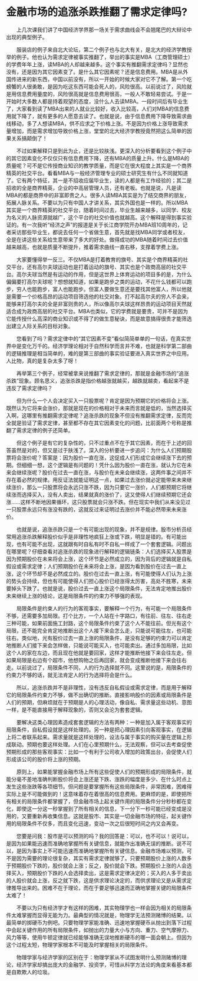# 金融市场的追涨杀跌推翻了需求定律吗?

&emsp;&emsp;上几次课我们讲了中国经济学界那一场关于需求曲线会不会翘尾巴的大辩论中出现的典型例子。

&emsp;&emsp;服装店的例子来自北大论坛，第二个例子也与北大有关，是北大的经济学教授举的例子。他也认为需求定律被事实推翻了，举出的事实是MBA（工商管理硕士）的学费年年上涨，读MBA的人却越来越多。这个事实有推翻需求定律吗？显然也没有，还是因为其它因素变了。是什么其它因素呢？还是信息费用。MBA是从外国传进来的新东西，中国以前没有，所以一开始的时候大家对它不了解。第一个吃螃蟹的人很勇敢，是因为吃这东西可能会死人的，风险很高。以前说过了，风险就是用信息费用量度的，风险很高就是信息费用很高，一般人不敢轻易尝试。于是一开始时大多数人都是持着观望的态度，没什么人去读MBA。一段时间后有毕业生了，大家看到读了MBA出来的人就业比较好，收入比较高，人们对MBA的信息费用就下降了，就有更多的人愿意去读了。也就是说，由于信息费用下降导致需求曲线移动，多了人想读MBA，供不应求之下价格上涨。不是因为价格上涨导致需求量增加，而是需求增加导致价格上涨，堂堂的北大经济学教授竟然把这么简单的因果关系搞颠倒了！

&emsp;&emsp;不过如果解释只是到此为止，还是比较肤浅。更深入的分析要看到这个例子中的其它因素变化不仅仅只有信息费用下降，还有MBA的质量上升。什么是MBA的质量呢？可不是它传授商业知识的教学质量，而是它在很大程度上其实是一个商界精英的社交平台。看看MBA与一般经济管理专业的硕士研究生有什么不同就知道了。它有两个特征，其一是不招收应届毕业生，读的人都是有工作经验的；其二是招收的全是商界精英，企业的中高层管理人员，还有老板。也就是说，凡是读MBA的都是商界中的非富即贵之人。很多人读MBA其实是为了结交商界的朋友，拓展人脉关系。不要以为只有中国人才讲关系，其实外国也是一样的。所以MBA其实是一个商界精英的社交平台，随着时间过去，毕业生越来越多，以同学、校友为名义的人脉资源就越广，这个平台的社交价值也就越高。这个解释是得到事实验证的。有一次我听“经济之声”的报道是关于长江商学院开办MBA班10周年的，记者采访那些毕业生，都说去任何一个省做生意，首先就是找MBA同学或者校友，全是在讲这些关系给生意带来了多大的好处。做得成功的MBA随着时间过去价值越来越高，也就是质量不断提升，推着需求曲线一直右移，支撑着学费上涨。

&emsp;&emsp;大家要懂得举一反三。不仅MBA是打着教育的旗号、其实是个商界精英的社交平台，还有高尔夫球运动也是打着运动的旗号、其实也是个政商高层的社交平台。高尔夫球当然是有运动的作用，但是这世界上体育运动的项目多的是，为什么偏偏要打高尔夫球呢？想想就知道，如果是跑步之类的运动，不花什么钱都可以跑步，穷人也能跑步，富人也能跑步。但富人要做生意还是要找其他富人，所以他就是需要一个价格高昂的运动项目筛选他的社交对象。打不起高尔夫的穷人不会来，能够来打高尔夫的全是非富则贵的人，所以像高尔夫球这样昂贵的运动项目天然就适合成为政商高层的社交平台。MBA也类似，它的学费就是要贵，可并不是因为它能传授什么高深的商业知识或不得了的做生意秘诀，而是故意搞得很贵才能筛选出建立人际关系的目标对象。

&emsp;&emsp;您看到了吗？需求定律中的“其它因素不变”看似简简单单的一句话，在真实世界中是变化万千的。经济学理论相对于自然科学而言并不难，也就是科学第二部曲的逻辑推理是相当简单的，难的是第三部曲的事实验证要进入真实世界之中应用。人比物，真的是复杂太多了呀！

&emsp;&emsp;再举第三个例子，经常被拿来说推翻了需求定律的，那就是金融市场的“追涨杀跌”现象。顾名思义，追涨杀跌是指价格越涨就越买，越跌就越卖，看起来不是违反了需求定律吗？

&emsp;&emsp;但为什么一个人会决定买入一只股票呢？肯定是因为预期它的价格将会上涨。既然认为它将来会涨价，那就是现在的价格相对于未来而言就是低的，当然选择买入啊，这哪里有推翻需求定律呢？追涨杀跌的现象不但没有推翻需求定律，反而完全就是验证了需求定律，甚至都不存在其它因素变化的问题，比前面两个号称是推翻了需求定律的例子还简单。

&emsp;&emsp;但这个例子是有它的复杂性的，只不过重点不在于其它因素，而在于上述的回答虽然是对的，但又是过于肤浅了。深入的分析要进一步追问：为什么人们预期股票将会涨价呢？答案是：因为股价一直在涨，这促成人们形成它会继续涨下去的预期。但细细一想，这个逻辑是有问题的！凭什么因为股价一直在涨，就认为它在未来会继续涨呢？股价在过去一直在涨，与股价在未来会继续涨，这两件事之间并不存在着必然的规律。用反证法就能证明这一点，如果过去涨价就必定能带来未来继续涨价，那么一只股票将会永远只涨不跌，因为只要它一涨价，人们都预期它将继续涨而选择买入，没有人卖出，结果就真的涨价了，这又使得人们继续预期它还会涨……这样不断地因果循环，这只股票就会只涨不跌。但在现实中我们从来没见过一只股票永远只有涨没有跌的，这就反过来证明过去涨价并不能必然带来未来涨价。

&emsp;&emsp;也就是说，追涨杀跌只是一个有可能出现的现象，并不是规律。股市分析员经常用追涨杀跌解释股价似乎是非理性地疯狂上涨或下跌，明显是错的。有可能出现，也有可能不出现，这就跟有时自私有时不自私一样成了一个套套逻辑。问题出在哪里呢？仔细查看对追涨杀跌的现象进行解释的逻辑链条：人们选择买入股票是因为预期股价在未来将会上涨，这个环节是必然成立的，因为背后的逻辑就是自私假设或需求定律；人们预期股价在未来将会上涨，是因为看到股价在过去一直上涨，这个环节却不是必然成立的。股价在过去一直上涨，有可能使得人们认为上涨的势头会持续，但也有可能使得人们担心股价已经涨得太厉害，高处不胜寒，未来要掉头下跌了。也就是说，股价过去一直上涨这个局限条件，无法肯定地推出股价未来继续上涨的结论，这是局限条件的约束力不够强的表现。

&emsp;&emsp;局限条件是约束人的行为的客观事实，要解释一个行为，有可能一个局限条件不够，还需要多加局限。打个比方，一个人站在十字路口，有往前、往左、往右走三种可能，如果前面施工封路，这个局限条件约束了这个人不能往前。但光有这个局限，还不能完全肯定地推断出这个人接下来会怎么走，只能说可能往左，也可能往右。类似地，光有股价过去一直上涨的局限条件，是没有足够的约束力可以肯定地推断人们接下来会怎样做，只能说可能买入，也可能卖出。通过多加局限，比如这个人的家在左边，而且现在他就是要回家，这样才能推断他接下来会往左走。但如果局限是右边有个超市，他想购物之后再回家，就会变成推断他接下来会往右走。以前说过了，局限条件不同，人的行为选择就不同。这里说的是，局限条件的约束力不够的话，就无法肯定人的行为选择将会是什么。

&emsp;&emsp;所以，追涨杀跌并不是非理性，没有违反自私假设或需求定律，而是用于解释它的局限条件约束力不够，做不出确切的推断。直接影响股价的因素或局限条件是人们的预期，但麻烦就在于预期是人的心理活动，像自私、需求量这些动机、意图一样，是不能直接用于解释现象的，否则又会沦为套套逻辑。

&emsp;&emsp;要解决这类心理因素造成套套逻辑的方法有两种：一种是加入属于客观事实的局限条件，自私假设就是这样处理的。另一种是把心理因素引向客观事实，在逻辑上将二者联系起来。需求量就是这样处理的，设法与属于事实的购买量在逻辑上形成联动。预期也要这样处理。人们在心里预期什么，无法观察，但可以去考查促使预期形成的那些客观事实：比如一个有利于公司收入增加的政策出台，会促使人们形成该公司的股价将上涨的预期。

&emsp;&emsp;原则上，如果能掌握金融市场上所有这些促使人们的预期形成的局限条件，就能分毫不差地准确判断股价将会上涨还是下跌、涨跌的幅度是多少、在什么时点上发生这些涨跌等各项细节。但问题是要掌握所有这些局限条件，非常困难，困难得实际上是不可能做到的！这意味着存在着很高的信息费用。更麻烦的是，即使把所有相关的局限条件都掌握了，但金融市场上起关键作用的局限条件分分秒秒都在变化，即使这一分这一秒掌握到了所有相关的信息，下一分下一秒可能已经变成是没用的，又要重新再收集信息。这就是股市、其实是一切金融市场的特征，起关键作用的局限条件不仅多，而且变化迅速，变动一次之后很短时间之内又会再变。

&emsp;&emsp;您要是问我：股市是可以预测的吗？我的回答是：可以，也不可以！说可以，是因为如果能迅速而准确地掌握所有关键信息，就能作出准确无误的推断。说不可以，是因为事实上不可能迅速而准确地掌握所有关键信息。金融市场难以预测，可不是因为需要的理论很复杂，其实有需求定律就够了。只要预期股价上涨的人数多于预期股价下跌的，股价就会上涨；反之，股价就会下跌。预期股价上涨的人会选择买入，预期股价下跌的人会选择卖出，这是需求定律决定的；买入的人多于卖出的人股价就会上涨，反之就下跌，这是供求理论决定的，而供求理论又是从需求定律推导出来的。困难不在于理论，而在于要足够迅速而正确地掌握关键的局限条件太难了！

&emsp;&emsp;不要以为只有经济学才有这样的困难，其实物理学也一样会因为相关的局限条件太难掌握而显得无能为力。最典型的情况就是，物理学无法预测赌博的结果。以最简单的掷硬币为例吧。只要物理学家能准确、迅速地掌握硬币从抛出到落下过程中会起关键作用的所有局限条件，如抛出的力量大小与方向、重力、空气摩擦力、风力等等，使用牛顿定律就已经能够准确无误地推断硬币的哪一面会朝上。但因为这个过程太短，物理学家根本不可能及时掌握相关的局限条件。

&emsp;&emsp;物理学家与经济学家的区别在于：物理学家从不试图发明什么预测赌博的理论，经济学家却搞出庞大的金融学、投资学，可惜从科学方法论的角度来看基本都是自欺欺人的垃圾。